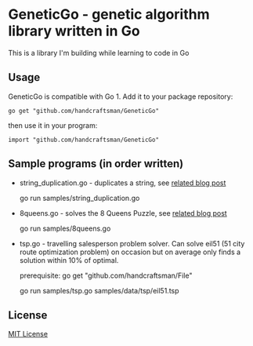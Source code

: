 # GeneticGo - genetic algorithm library written in Go

This is a library I'm building while learning to code in Go

## Usage

GeneticGo is compatible with Go 1. Add it to your package repository:

	go get "github.com/handcraftsman/GeneticGo"

then use it in your program:

	import "github.com/handcraftsman/GeneticGo"

## Sample programs (in order written)

- string_duplication.go - duplicates a string, see [related blog post](http://handcraftsman.wordpress.com/2012/03/27/first-program-in-go-simple-genetic-solver/)

    go run samples/string_duplication.go

- 8queens.go - solves the 8 Queens Puzzle, see [related blog post](http://handcraftsman.wordpress.com/2012/03/30/solving-the-8-queens-puzzle-with-go/)

    go run samples/8queens.go

- tsp.go - travelling salesperson problem solver. Can solve eil51 (51 city route optimization problem) on occasion but on average only finds a solution within 10% of optimal.

	prerequisite: go get "github.com/handcraftsman/File"

	go run samples/tsp.go samples/data/tsp/eil51.tsp

## License		

[MIT License](http://www.opensource.org/licenses/mit-license.php)
